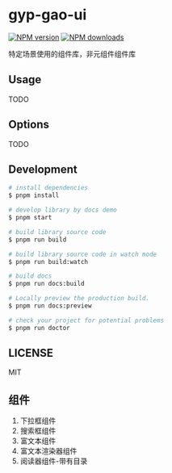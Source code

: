 # gyp-gao-ui

[![NPM version](https://img.shields.io/npm/v/gyp-gao-ui.svg?style=flat)](https://npmjs.org/package/gyp-gao-ui)
[![NPM downloads](http://img.shields.io/npm/dm/gyp-gao-ui.svg?style=flat)](https://npmjs.org/package/gyp-gao-ui)

特定场景使用的组件库，非元组件组件库

## Usage

TODO

## Options

TODO

## Development

```bash
# install dependencies
$ pnpm install

# develop library by docs demo
$ pnpm start

# build library source code
$ pnpm run build

# build library source code in watch mode
$ pnpm run build:watch

# build docs
$ pnpm run docs:build

# Locally preview the production build.
$ pnpm run docs:preview

# check your project for potential problems
$ pnpm run doctor
```

## LICENSE

MIT

## 组件
1. 下拉框组件
2. 搜索框组件
3. 富文本组件
4. 富文本渲染器组件
5. 阅读器组件-带有目录
